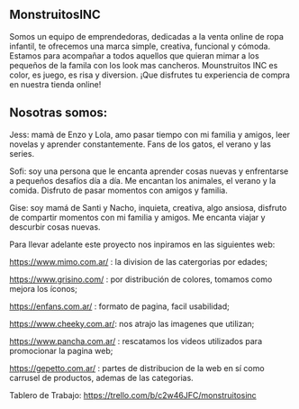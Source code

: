 MonstruitosINC
-------------------------------

Somos un equipo de emprendedoras, dedicadas a la venta online de ropa infantil, te ofrecemos una marca simple, creativa, funcional y cómoda. Estamos para acompañar a todos aquellos que quieran mimar a los pequeños de la famila con los look mas cancheros. Mounstruitos INC es color, es juego, es risa y diversion. ¡Que disfrutes tu experiencia de compra en nuestra tienda online!

Nosotras somos:
---------------------------------

Jess: mamà de Enzo y Lola, amo pasar tiempo con mi familia y amigos, leer novelas y aprender constantemente. Fans de los gatos, el verano y las series.

Sofi: soy una persona que le encanta aprender cosas nuevas y enfrentarse a pequeños desafíos día a día. Me encantan los animales, el verano y la comida. Disfruto de pasar momentos con amigos y familia.

Gise: soy mamá de Santi y Nacho, inquieta, creativa, algo ansiosa, disfruto de compartir momentos con mi familia y amigos. Me encanta viajar y descurbir cosas nuevas.

Para llevar adelante este proyecto nos inpiramos en las siguientes web:

https://www.mimo.com.ar/ : la division de las catergorias por edades;

https://www.grisino.com/ : por distribución de colores, tomamos como mejora los íconos;

https://enfans.com.ar/ : formato de pagina, facil usabilidad;

https://www.cheeky.com.ar/: nos atrajo las imagenes que utilizan;

https://www.pancha.com.ar/ : rescatamos los videos utilizados para promocionar la pagina web;

https://gepetto.com.ar/ : partes de distribucion de la web en sí como carrusel de productos, ademas de las categorias.


Tablero de Trabajo: https://trello.com/b/c2w46JFC/monstruitosinc
